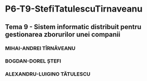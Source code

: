 # P6-T9-StefiTatulescuTirnaveanu
## Tema 9 - Sistem informatic distribuit pentru gestionarea zborurilor unei companii
### MIHAI-ANDREI TÎRNĂVEANU
### BOGDAN-DOREL ȘTEFI
### ALEXANDRU-LUIGINO TĂTULESCU